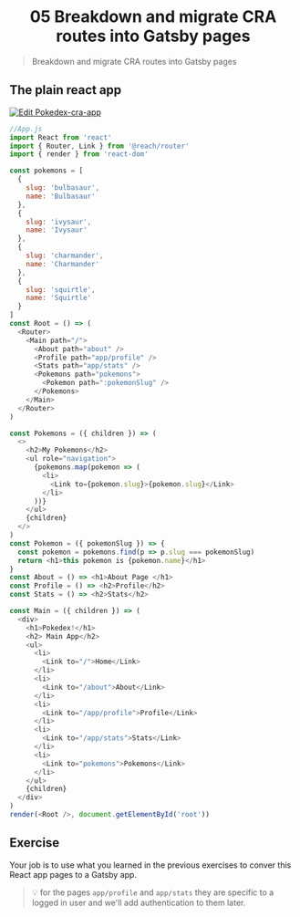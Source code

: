<h1 align="center">05 Breakdown and migrate CRA routes into Gatsby pages</h1>

> Breakdown and migrate CRA routes into Gatsby pages

## The plain react app

[![Edit Pokedex-cra-app](https://codesandbox.io/static/img/play-codesandbox.svg)](https://codesandbox.io/s/heuristic-mountain-e77n0?fontsize=14&hidenavigation=1&theme=dark)

```js
//App.js
import React from 'react'
import { Router, Link } from '@reach/router'
import { render } from 'react-dom'

const pokemons = [
  {
    slug: 'bulbasaur',
    name: 'Bulbasaur'
  },
  {
    slug: 'ivysaur',
    name: 'Ivysaur'
  },
  {
    slug: 'charmander',
    name: 'Charmander'
  },
  {
    slug: 'squirtle',
    name: 'Squirtle'
  }
]
const Root = () => (
  <Router>
    <Main path="/">
      <About path="about" />
      <Profile path="app/profile" />
      <Stats path="app/stats" />
      <Pokemons path="pokemons">
        <Pokemon path=":pokemonSlug" />
      </Pokemons>
    </Main>
  </Router>
)

const Pokemons = ({ children }) => (
  <>
    <h2>My Pokemons</h2>
    <ul role="navigation">
      {pokemons.map(pokemon => (
        <li>
          <Link to={pokemon.slug}>{pokemon.slug}</Link>
        </li>
      ))}
    </ul>
    {children}
  </>
)
const Pokemon = ({ pokemonSlug }) => {
  const pokemon = pokemons.find(p => p.slug === pokemonSlug)
  return <h1>this pokemon is {pokemon.name}</h1>
}
const About = () => <h1>About Page </h1>
const Profile = () => <h2>Profile</h2>
const Stats = () => <h2>Stats</h2>

const Main = ({ children }) => (
  <div>
    <h1>Pokedex!</h1>
    <h2> Main App</h2>
    <ul>
      <li>
        <Link to="/">Home</Link>
      </li>
      <li>
        <Link to="/about">About</Link>
      </li>
      <li>
        <Link to="/app/profile">Profile</Link>
      </li>
      <li>
        <Link to="/app/stats">Stats</Link>
      </li>
      <li>
        <Link to="pokemons">Pokemons</Link>
      </li>
    </ul>
    {children}
  </div>
)
render(<Root />, document.getElementById('root'))
```

## Exercise

Your job is to use what you learned in the previous exercises to conver this React app pages to a Gatsby app.

> 💡 for the pages `app/profile` and `app/stats` they are specific to a logged in user and we'll add authentication to them later.
